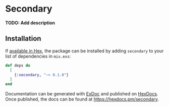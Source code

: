 # Secondary

**TODO: Add description**

## Installation

If [available in Hex](https://hex.pm/docs/publish), the package can be installed
by adding `secondary` to your list of dependencies in `mix.exs`:

```elixir
def deps do
  [
    {:secondary, "~> 0.1.0"}
  ]
end
```

Documentation can be generated with [ExDoc](https://github.com/elixir-lang/ex_doc)
and published on [HexDocs](https://hexdocs.pm). Once published, the docs can
be found at <https://hexdocs.pm/secondary>.

